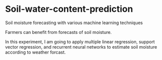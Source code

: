 # Soil-water-content-prediction

Soil moisture forecasting with various machine learning techniques

Farmers can benefit from forecasts of soil moisture.

In this experiment, I am going to apply multiple linear regression, support vector regression, and recurrent neural networks to estimate soil moisture according to weather forcast. 
